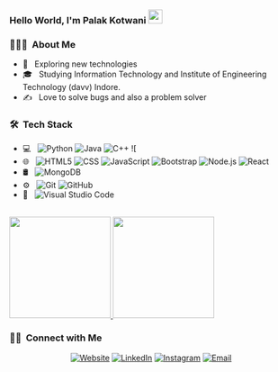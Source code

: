 ### Hello World, I'm **Palak Kotwani** <img src="https://media.giphy.com/media/hvRJCLFzcasrR4ia7z/giphy.gif" width="25px">

<h3> 👨🏻‍💻 &nbsp;About Me </h3>

- 🤔 &nbsp; Exploring new technologies
- 🎓 &nbsp; Studying Information Technology and Institute of Engineering Technology (davv) Indore.
- ✍️ &nbsp; Love to solve bugs and also a problem solver

<h3> 🛠 &nbsp;Tech Stack</h3>

- 💻 &nbsp;
  ![Python](https://img.shields.io/badge/-Python-333333?style=flat&logo=python)
  ![Java](https://img.shields.io/badge/-Java-333333?style=flat&logo=Java&logoColor=007396)
  ![C++](https://img.shields.io/badge/-C++-333333?style=flat&logo=C%2B%2B&logoColor=00599C)
  ![
- 🌐 &nbsp;
  ![HTML5](https://img.shields.io/badge/-HTML5-333333?style=flat&logo=HTML5)
  ![CSS](https://img.shields.io/badge/-CSS-333333?style=flat&logo=CSS3&logoColor=1572B6)
  ![JavaScript](https://img.shields.io/badge/-JavaScript-333333?style=flat&logo=javascript)
  ![Bootstrap](https://img.shields.io/badge/-Bootstrap-333333?style=flat&logo=bootstrap&logoColor=563D7C)
  ![Node.js](https://img.shields.io/badge/-Node.js-333333?style=flat&logo=node.js)
  ![React](https://img.shields.io/badge/-React-333333?style=flat&logo=react)
- 🛢 &nbsp;
  ![MongoDB](https://img.shields.io/badge/-MongoDB-333333?style=flat&logo=mongodb)
- ⚙️ &nbsp;
  ![Git](https://img.shields.io/badge/-Git-333333?style=flat&logo=git)
  ![GitHub](https://img.shields.io/badge/-GitHub-333333?style=flat&logo=github)
- 🔧 &nbsp;
  ![Visual Studio Code](https://img.shields.io/badge/-Visual%20Studio%20Code-333333?style=flat&logo=visual-studio-code&logoColor=007ACC)
  
  

<br/>



<a href="https://github.com/kotwani2883">
  <img height="180em" src="https://github-readme-stats.vercel.app/api?username=kotwani2883&theme=buefy&show_icons=true" />
  <img height="180em" src="https://github-readme-stats.vercel.app/api/top-langs/?username=kotwani2883&theme=buefy&layout=compact" />
</a>

<br/>

<h3> 🤝🏻 &nbsp;Connect with Me </h3>

<p align="center">
<a href="https://kotwani2883.github.io/MyPortfolio/"><img alt="Website" src="https://img.shields.io/badge/Website-https://kotwani2883.github.io/MyPortfolio/-blue?style=flat-square&logo=google-chrome"></a>
<a href="https://www.linkedin.com/in/palak-kotwani/"><img alt="LinkedIn" src="https://img.shields.io/badge/LinkedIn-Palak%20Kotwani-blue?style=flat-square&logo=linkedin"></a>
<a href="https://www.instagram.com/kotwani63/"><img alt="Instagram" src="https://img.shields.io/badge/Instagram-kotwani63-blue?style=flat-square&logo=instagram"></a>
<a href="palakkotwani2883@gmail.com"><img alt="Email" src="https://img.shields.io/badge/Email-palakkotwani2883@gmail.com-blue?style=flat-square&logo=gmail"></a>
</p>

